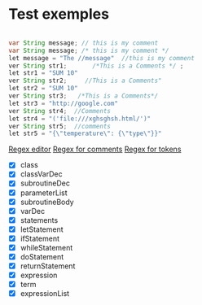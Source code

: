 # Test exemples


```java

var String message; // this is my comment
var String message; /* this is my comment */
let message = "The //message"  //this is my comment
ver String str1;       /*This is a Comments */ ;   
let str1 = "SUM 10"
ver String str2;     //This is a Comments"  
let str2 = "SUM 10"
ver String str3;   /*This is a Comments*/
let str3 = "http://google.com"
ver String str4;  //Comments
let str4 = "('file:///xghsghsh.html/')"
ver String str5;  //comments
let str5 = "{\"temperature\": {\"type\"}}"
```



[Regex editor](https://regex101.com/r/vOjcqP/1)
[Regex for comments](https://regex101.com/r/xn9rTN/1)
[Regex for tokens](https://regex101.com/r/RZaYGV/1)





- [x] class
- [x] classVarDec
- [x] subroutineDec
- [x] parameterList
- [x] subroutineBody
- [x] varDec
- [x] statements
- [x] letStatement
- [x] ifStatement
- [x] whileStatement 
- [x] doStatement 
- [x] returnStatement 
- [x] expression 
- [x] term 
- [x] expressionList 